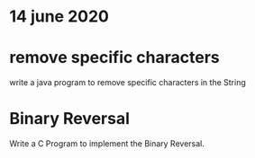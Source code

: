 # 14 june 2020

# remove specific characters
   write a java program to remove specific characters in the String
   
# Binary Reversal
  Write a C Program to implement the Binary Reversal.
